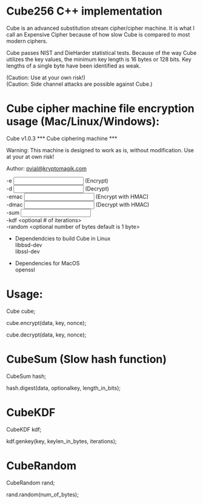 # Cube256 C++ implementation  
Cube is an advanced substitution stream cipher/cipher machine.  It is what I call an Expensive Cipher because of how slow Cube is compared to most modern ciphers.

Cube passes NIST and DieHarder statistical tests.  Because of the way Cube utilizes the key values, the minimum key length is 16 bytes or 128 bits.  Key lengths of a single byte have been identified as weak.

(Caution: Use at your own risk!)  
(Caution: Side channel attacks are possible against Cube.)

# Cube cipher machine file encryption usage (Mac/Linux/Windows):  
Cube v1.0.3 *** Cube ciphering machine ***

Warning: This machine is designed to work as is, without modification.
Use at your at own risk!

Author: pvial@kryptomagik.com

-e <input file> <output file> <password> (Encrypt)  
-d <input file> <output file> <password> (Decrypt)  
-emac <input file> <output file> <password> (Encrypt with HMAC)  
-dmac <input file> <output file> <password> (Decrypt with HMAC)  
-sum <input file>  
-kdf <password> <optional keylength in bytes> <optional # of iterations>  
-random <optional number of bytes default is 1 byte>  

* Dependendcies to build Cube in Linux  
libbsd-dev  
libssl-dev  

* Dependencies for MacOS  
openssl  


# Usage:  
Cube cube;

cube.encrypt(data, key, nonce);  

cube.decrypt(data, key, nonce);  

# CubeSum (Slow hash function)  
CubeSum hash;  

hash.digest(data, optionalkey, length_in_bits);  

# CubeKDF  
CubeKDF kdf;  

kdf.genkey(key, keylen_in_bytes, iterations);  

# CubeRandom  
CubeRandom rand;  

rand.random(num_of_bytes);  
